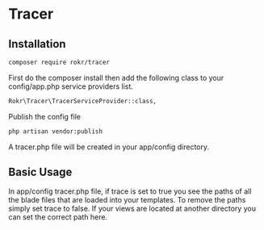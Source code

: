 # Tracer

## Installation

```sh
composer require rokr/tracer
```

First do the composer install then add the following class to your config/app.php service providers list.
```sh
Rokr\Tracer\TracerServiceProvider::class,
```

Publish the config file
```sh
php artisan vendor:publish
```
A tracer.php file will be created in your app/config directory.

## Basic Usage

In app/config tracer.php file, if trace is set to true you see the paths of all the blade files that are loaded into your templates. To remove the paths simply set trace to false. If your views are located at another directory you can set the correct path here.
